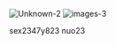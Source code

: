 ![Unknown-2](https://github.com/eduffield9/sexless/assets/152788646/9f22cc2d-59ed-4c36-8068-4e1f1fa39f72)
![images-3](https://github.com/eduffield9/sexless/assets/152788646/e7e4992a-f92e-4336-a37d-714b9c12f69a)

sex2347y823 nuo23
